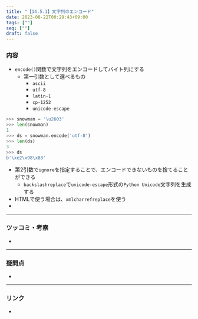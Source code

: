 ```yaml
---
title: "【14.5.1】文字列のエンコード"
date: 2023-08-22T00:29:43+09:00
tags: [""]
seq: [""]
draft: false
---
```


### 内容
- `encode()`関数で文字列をエンコードしてバイト列にする
  - 第一引数として選べるもの
    - `ascii`
    - `utf-8`
    - `latin-1`
    - `cp-1252`
    - `unicode-escape`

```python
>>> snowman = '\u2603'
>>> len(snowman)
1
>>> ds = snowman.encode('utf-8')
>>> len(ds)
3
>>> ds
b'\xe2\x98\x83'
```

- 第2引数で`ignore`を指定することで、エンコードできないものを捨てることができる
  - `backslashreplace`で`unicode-escape`形式の`Python Unicode`文字列を生成する
- HTMLで使う場合は、`xmlcharrefreplace`を使う
- 

---
### ツッコミ・考察
- 

---
### 疑問点
- 


---
### リンク
- 